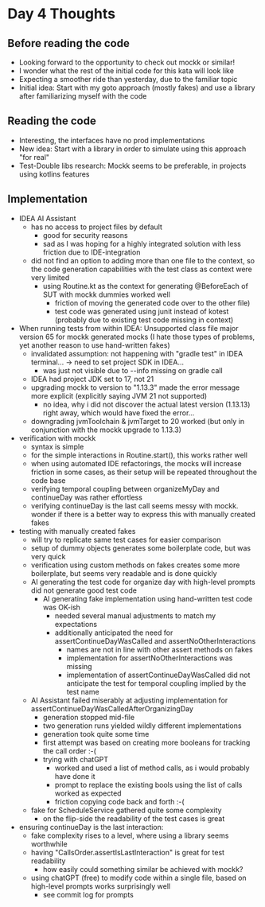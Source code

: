 # Day 4 Thoughts

## Before reading the code

- Looking forward to the opportunity to check out mockk or similar!
- I wonder what the rest of the initial code for this kata will look like
- Expecting a smoother ride than yesterday, due to the familiar topic
- Initial idea: Start with my goto approach (mostly fakes) and use a library after familiarizing myself with the code

## Reading the code

- Interesting, the interfaces have no prod implementations
- New idea: Start with a library in order to simulate using this approach "for real"
- Test-Double libs research: Mockk seems to be preferable, in projects using kotlins features

## Implementation

- IDEA AI Assistant
  - has no access to project files by default
    - good for security reasons
    - sad as I was hoping for a highly integrated solution with less friction due to IDE-integration
  - did not find an option to adding more than one file to the context, so the code generation capabilities with the test class as context were very limited
    - using Routine.kt as the context for generating @BeforeEach of SUT with mockk dummies worked well
      - friction of moving the generated code over to the other file)
      - test code was generated using junit instead of kotest (probably due to existing test code missing in context)
- When running tests from within IDEA: Unsupported class file major version 65 for mockk generated mocks (I hate those types of problems, yet another reason to use hand-written fakes)
  - invalidated assumption: not happening with "gradle test" in IDEA terminal... -> need to set project SDK in IDEA...
    - was just not visible due to --info missing on gradle call
  - IDEA had project JDK set to 17, not 21
  - upgrading mockk to version to "1.13.3" made the error message more explicit (explicitly saying JVM 21 not supported)
    - no idea, why i did not discover the actual latest version (1.13.13) right away, which would have fixed the error...
  - downgrading jvmToolchain & jvmTarget to 20 worked (but only in conjunction with the mockk upgrade to 1.13.3)
- verification with mockk
  - syntax is simple
  - for the simple interactions in Routine.start(), this works rather well
  - when using automated IDE refactorings, the mocks will increase friction in some cases, as their setup will be repeated throughout the code base
  - verifying temporal coupling between organizeMyDay and continueDay was rather effortless
  - verifying continueDay is the last call seems messy with mockk. wonder if there is a better way to express this with manually created fakes
- testing with manually created fakes
  - will try to replicate same test cases for easier comparison 
  - setup of dummy objects generates some boilerplate code, but was very quick
  - verification using custom methods on fakes creates some more boilerplate, but seems very readable and is done quickly
  - AI generating the test code for organize day with high-level prompts did not generate good test code
    - AI generating fake implementation using hand-written test code was OK-ish
      - needed several manual adjustments to match my expectations
      - additionally anticipated the need for assertContinueDayWasCalled and assertNoOtherInteractions
        - names are not in line with other assert methods on fakes
        - implementation for assertNoOtherInteractions was missing
        - implementation of assertContinueDayWasCalled did not anticipate the test for temporal coupling implied by the test name
  - AI Assistant failed miserably at adjusting implementation for assertContinueDayWasCalledAfterOrganizingDay
    - generation stopped mid-file
    - two generation runs yielded wildly different implementations
    - generation took quite some time
    - first attempt was based on creating more booleans for tracking the call order :-(
    - trying with chatGPT
      - worked and used a list of method calls, as i would probably have done it 
      - prompt to replace the existing bools using the list of calls worked as expected
      - friction copying code back and forth :-(
  - fake for ScheduleService gathered quite some complexity
    - on the flip-side the readability of the test cases is great
- ensuring continueDay is the last interaction:
  - fake complexity rises to a level, where using a library seems worthwhile
  - having "CallsOrder.assertIsLastInteraction" is great for test readability
    - how easily could something similar be achieved with mockk?
  - using chatGPT (free) to modify code within a single file, based on high-level prompts works surprisingly well
    - see commit log for prompts
